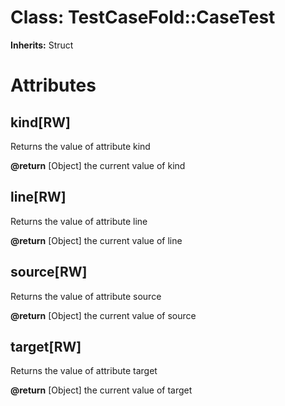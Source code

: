 # Class: TestCaseFold::CaseTest
**Inherits:** Struct
    



# Attributes
## kind[RW] [](#attribute-i-kind)
Returns the value of attribute kind

**@return** [Object] the current value of kind

## line[RW] [](#attribute-i-line)
Returns the value of attribute line

**@return** [Object] the current value of line

## source[RW] [](#attribute-i-source)
Returns the value of attribute source

**@return** [Object] the current value of source

## target[RW] [](#attribute-i-target)
Returns the value of attribute target

**@return** [Object] the current value of target


